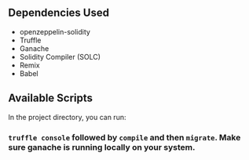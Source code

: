 ## Dependencies Used
+ openzeppelin-solidity
+ Truffle
+ Ganache
+ Solidity Compiler (SOLC)
+ Remix
+ Babel

## Available Scripts

In the project directory, you can run:

### `truffle console` followed by `compile` and then `migrate`. Make sure ganache is running locally on your system.



